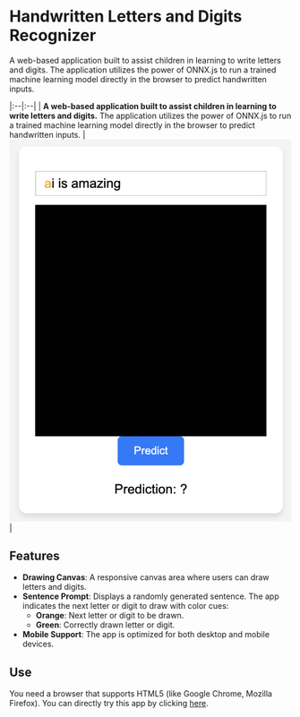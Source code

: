 # Handwritten Letters and Digits Recognizer


A web-based application built to assist children in learning to write letters and digits. The application utilizes the power of ONNX.js to run a trained machine learning model directly in the browser to predict handwritten inputs.

<!-- | | | -->
|:--|:--|
| **A web-based application built to assist children in learning to write letters and digits.** The application utilizes the power of ONNX.js to run a trained machine learning model directly in the browser to predict handwritten inputs. | ![App Screenshot](images/webapp.png) |

## Features

- **Drawing Canvas**: A responsive canvas area where users can draw letters and digits.
- **Sentence Prompt**: Displays a randomly generated sentence. The app indicates the next letter or digit to draw with color cues:
  - **Orange**: Next letter or digit to be drawn.
  - **Green**: Correctly drawn letter or digit.
- **Mobile Support**: The app is optimized for both desktop and mobile devices.

## Use 

You need a browser that supports HTML5 (like Google Chrome, Mozilla Firefox).
You can directly try this app by clicking [here](https://hugodmn.github.io/keyboard_trackpad.github.io/).